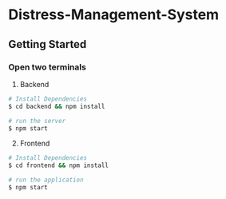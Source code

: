 
# Distress-Management-System

## Getting Started

### Open two terminals
1. Backend

```bash
# Install Dependencies
$ cd backend && npm install

# run the server
$ npm start
```

2. Frontend

```bash
# Install Dependencies
$ cd frontend && npm install

# run the application
$ npm start
```


